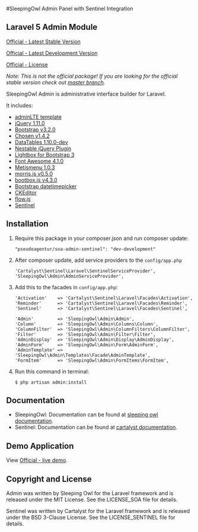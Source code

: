 #SleepingOwl Admin Panel with Sentinel Integration


## Laravel 5 Admin Module

[Official - Latest Stable Version](https://packagist.org/packages/sleeping-owl/admin)

[Official - Latest Development Version](https://packagist.org/packages/sleeping-owl/admin)

[Official - License](https://packagist.org/packages/sleeping-owl/admin)

*Note: This is not the official package! If you are looking for the official stable version check out [master branch](https://github.com/sleeping-owl/admin).*

SleepingOwl Admin is administrative interface builder for Laravel.

It includes:

 - [adminLTE template](https://almsaeedstudio.com/)
 - [jQuery 1.11.0](http://jquery.org)
 - [Bootstrap v3.2.0](http://getbootstrap.com)
 - [Chosen v1.4.2](http://harvesthq.github.io/chosen/)
 - [DataTables 1.10.0-dev](http://www.sprymedia.co.uk)
 - [Nestable jQuery Plugin](http://dbushell.github.io/Nestable/)
 - [Lightbox for Bootstrap 3](https://github.com/ashleydw/lightbox)
 - [Font Awesome 4.1.0](http://fontawesome.io)
 - [Metismenu 1.0.3](https://github.com/onokumus/metisMenu)
 - [morris.js v0.5.0]()
 - [bootbox.js v4.3.0](http://bootboxjs.com)
 - [Bootstrap datetimepicker](http://eonasdan.github.io/bootstrap-datetimepicker/)
 - [CKEditor](http://ckeditor.com)
 - [flow.js](https://github.com/flowjs/flow.js)
 - [Sentinel](https://cartalyst.com/manual/sentinel)

## Installation

 1. Require this package in your composer.json and run composer update:

		"pseudoagentur/soa-admin-sentinel": "dev-development"

 2. After composer update, add service providers to the `config/app.php`

	    'Cartalyst\Sentinel\Laravel\SentinelServiceProvider',
        'SleepingOwl\Admin\AdminServiceProvider',

 3. Add this to the facades in `config/app.php`:

        'Activation'    => 'Cartalyst\Sentinel\Laravel\Facades\Activation',
        'Reminder'      => 'Cartalyst\Sentinel\Laravel\Facades\Reminder',
        'Sentinel'      => 'Cartalyst\Sentinel\Laravel\Facades\Sentinel',
        
        'Admin'         => 'SleepingOwl\Admin\Admin',
        'Column'        => 'SleepingOwl\Admin\Columns\Column',
        'ColumnFilter'  => 'SleepingOwl\Admin\ColumnFilters\ColumnFilter',
        'Filter'        => 'SleepingOwl\Admin\Filter\Filter',
        'AdminDisplay'  => 'SleepingOwl\Admin\Display\AdminDisplay',
        'AdminForm'     => 'SleepingOwl\Admin\Form\AdminForm',
        'AdminTemplate' => 'SleepingOwl\Admin\Templates\Facade\AdminTemplate',
        'FormItem'      => 'SleepingOwl\Admin\FormItems\FormItem',

 4. Run this command in terminal:

		$ php artisan admin:install

		

## Documentation

* SleepingOwl: Documentation can be found at [sleeping owl documentation](http://sleeping-owl.github.io/v3).
* Sentinel: Documentation can be found at [cartalyst documentation](https://cartalyst.com/manual/sentinel).

## Demo Application

View [Official - live demo](http://sleepingowladmindemo2.cloudcontrolled.com).

## Copyright and License

Admin was written by Sleeping Owl for the Laravel framework and is released under the MIT License. See the LICENSE_SOA file for details.

Sentinel was written by Cartalyst for the Laravel framework and is released under the BSD 3-Clause License. See the LICENSE_SENTINEL file for details.